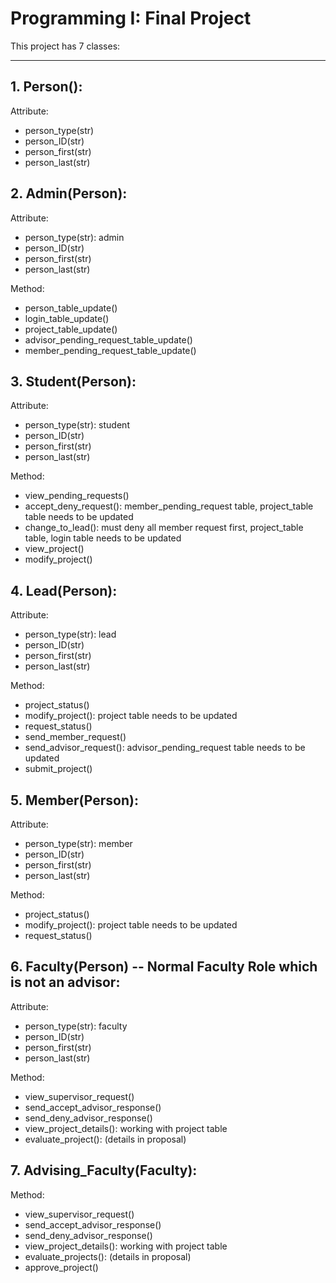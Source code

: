 # Programming I: Final Project

This project has 7 classes:

--- 

## 1. Person():

Attribute: 
- person_type(str)
- person_ID(str)
- person_first(str)
- person_last(str)

## 2. Admin(Person):

Attribute: 
- person_type(str): admin
- person_ID(str)
- person_first(str)
- person_last(str)

Method:
- person_table_update()
- login_table_update()
- project_table_update()
- advisor_pending_request_table_update()
- member_pending_request_table_update()

## 3. Student(Person):

Attribute: 
- person_type(str): student
- person_ID(str)
- person_first(str)
- person_last(str)

Method:
- view_pending_requests()
- accept_deny_request(): member_pending_request table, project_table table needs to be updated
- change_to_lead(): must deny all member request first, project_table table, login table needs to be updated
- view_project()
- modify_project()

## 4. Lead(Person):

Attribute: 
- person_type(str): lead
- person_ID(str)
- person_first(str)
- person_last(str)

Method: 
- project_status()
- modify_project(): project table needs to be updated
- request_status()
- send_member_request()
- send_advisor_request(): advisor_pending_request table needs to be updated
- submit_project()

## 5. Member(Person):

Attribute: 
- person_type(str): member
- person_ID(str)
- person_first(str)
- person_last(str)

Method: 
- project_status()
- modify_project(): project table needs to be updated
- request_status()

## 6. Faculty(Person) -- Normal Faculty Role which is not an advisor:

Attribute: 
- person_type(str): faculty
- person_ID(str)
- person_first(str)
- person_last(str)

Method: 
- view_supervisor_request()
- send_accept_advisor_response()
- send_deny_advisor_response()
- view_project_details(): working with project table
- evaluate_project(): (details in proposal)

## 7. Advising_Faculty(Faculty):

Method: 
- view_supervisor_request()
- send_accept_advisor_response()
- send_deny_advisor_response()
- view_project_details(): working with project table
- evaluate_projects(): (details in proposal)
- approve_project()
